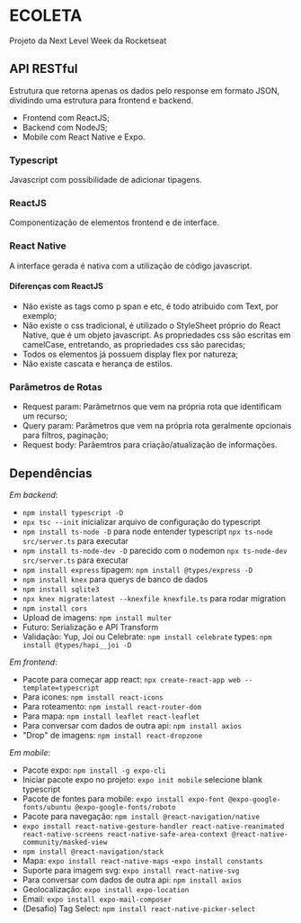 # ECOLETA
Projeto da Next Level Week da Rocketseat

## API RESTful
Estrutura que retorna apenas os dados pelo response em formato JSON, dividindo uma estrutura para frontend e backend.
- Frontend com ReactJS;
- Backend com NodeJS;
- Mobile com React Native e Expo.

### Typescript
Javascript com possibilidade de adicionar tipagens.

### ReactJS
Componentização de elementos frontend e de interface.

### React Native
A interface gerada é nativa com a utilização de código javascript.

#### Diferenças com ReactJS
- Não existe as tags como p span e etc, é todo atribuido com Text, por exemplo;
- Não existe o css tradicional, é utilizado o StyleSheet próprio do React Native, que é um objeto javascript. As propriedades css são escritas em camelCase, entretando, as propriedades css são parecidas;
- Todos os elementos já possuem display flex por natureza;
- Não existe cascata e herança de estilos.

### Parâmetros de Rotas
- Request param: Parâmetrnos que vem na própria rota que identificam um recurso;
- Query param: Parâmetros que vem na própria rota geralmente opcionais para filtros, paginação;
- Request body: Parâemtros para criação/atualização de informações.

## Dependências
*Em backend*:
- ```npm install typescript -D```
- ```npx tsc --init``` inicializar arquivo de configuração do typescript
- ```npm install ts-node -D``` para node entender typescript ```npx ts-node src/server.ts``` para executar
- ```npm install ts-node-dev -D``` parecido com o nodemon ```npx ts-node-dev src/server.ts``` para executar
- ```npm install express``` tipagem: ```npm install @types/express -D```
- ```npm install knex``` para querys de banco de dados
- ```npm install sqlite3```
- ```npx knex migrate:latest --knexfile knexfile.ts``` para rodar migration
- ```npm install cors```
- Upload de imagens: ```npm install multer```
- Futuro: Serialização e API Transform
- Validação: Yup, Joi ou Celebrate: ```npm install celebrate``` types: ```npm install @types/hapi__joi -D```

*Em frontend*:
- Pacote para começar app react: ```npx create-react-app web --template=typescript```
- Para icones: ```npm install react-icons```
- Para roteamento: ```npm install react-router-dom```
- Para mapa: ```npm install leaflet react-leaflet```
- Para conversar com dados de outra api: ```npm install axios```
- "Drop" de imagens:  ```npm install react-dropzone```

*Em mobile*:
- Pacote expo: ```npm install -g expo-cli```
- Iniciar pacote expo no projeto: ```expo init mobile``` selecione blank typescript
- Pacote de fontes para mobile: ```expo install expo-font @expo-google-fonts/ubuntu @expo-google-fonts/roboto```
- Pacote para navegação: ```npm install @react-navigation/native```
- ```expo install react-native-gesture-handler react-native-reanimated react-native-screens react-native-safe-area-context @react-native-community/masked-view```
- ```npm install @react-navigation/stack```
- Mapa: ```expo install react-native-maps```
-```expo install constants ```
- Suporte para imagem svg: ```expo install react-native-svg```
- Para conversar com dados de outra api: ```npm install axios```
- Geolocalização: ```expo install expo-location```
- Email: ```expo install expo-mail-composer```
- (Desafio) Tag Select: ```npm install react-native-picker-select```